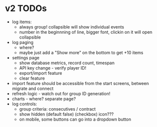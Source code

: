 # v2 TODOs

- log items:
	- always group! collapsible will show individual events
	- number in the beginnning of line, bigger font, clickin on it will open collapsible
- log paging
	- where?
	- maybe just add a "Show more" on the bottom to get +10 items
- settings page
	- show database metrics, record count, timespan
	- API key change - verify player ID!
	- export/import feature
	- clear feature
- import feature should be accessible from the start screens, between migrate and connect
- refresh logic - watch out for group ID generation!
- charts - where? separate page?
- log controls:
	- group criteria: consecutives / contract
	- show hidden (default false) (checkbox) icon???
	- on mobile, some buttons can go into a dropdown button
